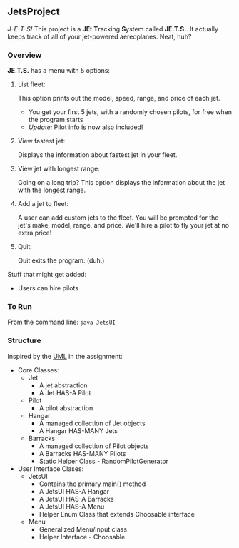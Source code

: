 ## JetsProject
*J-E-T-S!* This project is a **JE**t **T**racking **S**ystem called **JE.T.S.**. It actually keeps track of all of your jet-powered aereoplanes. Neat, huh?

### Overview

**JE.T.S.** has a menu with 5 options:

1. List fleet:

   This option prints out the model, speed, range, and price of each jet. 
   * You get your first 5 jets, with a randomly chosen pilots, for free when the program starts
   * *Update:* Pilot info is now also included!

2. View fastest jet:

   Displays the information about fastest jet in your fleet.

3. View jet with longest range:

   Going on a long trip? This option displays the information about the jet with the longest range.

4. Add a jet to fleet:

   A user can add custom jets to the fleet. You will be prompted for the jet's make, model, range, and price. 
   We'll hire a pilot to fly your jet at no extra price!

5. Quit:

   Quit exits the program. (duh.)

Stuff that might get added:
* Users can hire pilots

### To Run

From the command line:
   `java JetsUI`


### Structure

Inspired by the [UML](https://github.com/SkillDistillery/SD8/blob/master/unit_1/week2/jets/UMLJets.png) in the assignment:

* Core Classes:
  * Jet
     * A jet abstraction
     * A Jet HAS-A Pilot
  * Pilot
     * A pilot abstraction
  * Hangar
     * A managed collection of Jet objects
     * A Hangar HAS-MANY Jets
  * Barracks
     * A managed collection of Pilot objects
     * A Barracks HAS-MANY Pilots
     * Static Helper Class - RandomPilotGenerator
* User Interface Clases:
  * JetsUI
     * Contains the primary main() method
     * A JetsUI HAS-A Hangar
     * A JetsUI HAS-A Barracks
     * A JetsUI HAS-A Menu
     * Helper Enum Class that extends Choosable interface
  * Menu
     * Generalized Menu/Input class
     * Helper Interface - Choosable



